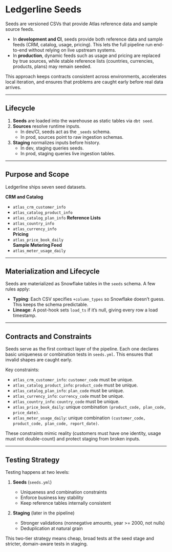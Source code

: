 # Ledgerline Seeds

Seeds are versioned CSVs that provide Atlas reference data and sample source feeds.  

- In **development and CI**, seeds provide both reference data and sample feeds (CRM, catalog, usage, pricing). This lets the full pipeline run end-to-end without relying on live upstream systems.  
- In **production**, dynamic feeds such as usage and pricing are replaced by true sources, while stable reference lists (countries, currencies, products, plans) may remain seeded.  

This approach keeps contracts consistent across environments, accelerates local iteration, and ensures that problems are caught early before real data arrives.

---

## Lifecycle

1. **Seeds** are loaded into the warehouse as static tables via `dbt seed`.  
2. **Sources** resolve runtime inputs.  
   - In dev/CI, seeds act as the `_seeds` schema.  
   - In prod, sources point to raw ingestion schemas.  
3. **Staging** normalizes inputs before history.  
   - In dev, staging queries seeds.  
   - In prod, staging queries live ingestion tables.  

---

## Purpose and Scope

Ledgerline ships seven seed datasets.

**CRM and Catalog**  
- `atlas_crm_customer_info`
- `atlas_catalog_product_info` 
- `atlas_catalog_plan_info`
**Reference Lists**  
- `atlas_country_info`  
- `atlas_currency_info`  
**Pricing**  
- `atlas_price_book_daily`  
**Sample Metering Feed**  
- `atlas_meter_usage_daily`

---

## Materialization and Lifecycle

Seeds are materialized as Snowflake tables in the `seeds` schema. A few rules apply:

- **Typing**: Each CSV specifies `+column_types` so Snowflake doesn’t guess. This keeps the schema predictable.  
- **Lineage**: A post-hook sets `load_ts` if it’s null, giving every row a load timestamp.  

---

## Contracts and Constraints

Seeds serve as the first contract layer of the pipeline. Each one declares basic uniqueness or combination tests in `seeds.yml`. This ensures that invalid shapes are caught early.

Key constraints:

- `atlas_crm_customer_info`: `customer_code` must be unique.  
- `atlas_catalog_product_info`: `product_code` must be unique.  
- `atlas_catalog_plan_info`: `plan_code` must be unique.  
- `atlas_currency_info`: `currency_code` must be unique.  
- `atlas_country_info`: `country_code` must be unique.  
- `atlas_price_book_daily`: unique combination `(product_code, plan_code, price_date)`.  
- `atlas_meter_usage_daily`: unique combination `(customer_code, product_code, plan_code, report_date)`.

These constraints mimic reality (customers must have one identity, usage must not double-count) and protect staging from broken inputs.

---

## Testing Strategy

Testing happens at two levels:

1. **Seeds** (`seeds.yml`)  
   - Uniqueness and combination constraints  
   - Enforce business key stability  
   - Keep reference tables internally consistent  

2. **Staging** (later in the pipeline)  
   - Stronger validations (nonnegative amounts, year >= 2000, not nulls)  
   - Deduplication at natural grain  

This two-tier strategy means cheap, broad tests at the seed stage and stricter, domain-aware tests in staging.